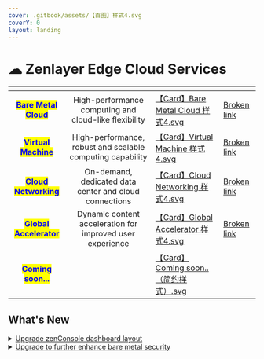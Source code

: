 ```yaml
---
cover: .gitbook/assets/【首图】样式4.svg
coverY: 0
layout: landing
---
```


# ☁ Zenlayer Edge Cloud Services

<table data-view="cards"><thead><tr><th align="center"></th><th align="center"></th><th data-hidden data-card-cover data-type="files"></th><th data-hidden data-card-target data-type="content-ref"></th></tr></thead><tbody><tr><td align="center"><mark style="color:blue;"><strong>Bare Metal Cloud</strong></mark></td><td align="center">High-performance computing and cloud-like flexibility</td><td><a href=".gitbook/assets/【Card】Bare Metal Cloud 样式4.svg">【Card】Bare Metal Cloud 样式4.svg</a></td><td><a href="broken-reference">Broken link</a></td></tr><tr><td align="center"><mark style="color:blue;"><strong>Virtual Machine</strong></mark></td><td align="center">High-performance, robust and scalable computing capability</td><td><a href=".gitbook/assets/【Card】Virtual Machine 样式4.svg">【Card】Virtual Machine 样式4.svg</a></td><td><a href="broken-reference">Broken link</a></td></tr><tr><td align="center"><mark style="color:blue;"><strong>Cloud Networking</strong></mark></td><td align="center">On-demand, dedicated data center and cloud connections</td><td><a href=".gitbook/assets/【Card】Cloud Networking 样式4.svg">【Card】Cloud Networking 样式4.svg</a></td><td><a href="broken-reference">Broken link</a></td></tr><tr><td align="center"><mark style="color:blue;"><strong>Global Accelerator</strong></mark></td><td align="center">Dynamic content acceleration for improved user experience</td><td><a href=".gitbook/assets/【Card】Global Accelerator 样式4.svg">【Card】Global Accelerator 样式4.svg</a></td><td><a href="broken-reference">Broken link</a></td></tr><tr><td align="center"><mark style="color:blue;"><strong>Coming soon...</strong></mark></td><td align="center"></td><td><a href=".gitbook/assets/【Card】Coming soon..（简约样式）.svg">【Card】Coming soon..（简约样式）.svg</a></td><td></td></tr></tbody></table>

## What's New

<details>

<summary><a href="platform/overview.md#2.-dashboard">Upgrade zenConsole dashboard layout</a></summary>

Change the position of **Menu** and **Team Management**.

</details>

<details>

<summary><a href="bare-metal-cloud/bare-metal-release-notes.md">Upgrade to further enhance bare metal security</a></summary>

* Upgrade IPMI access control
* Upgrade agent architecture

</details>
